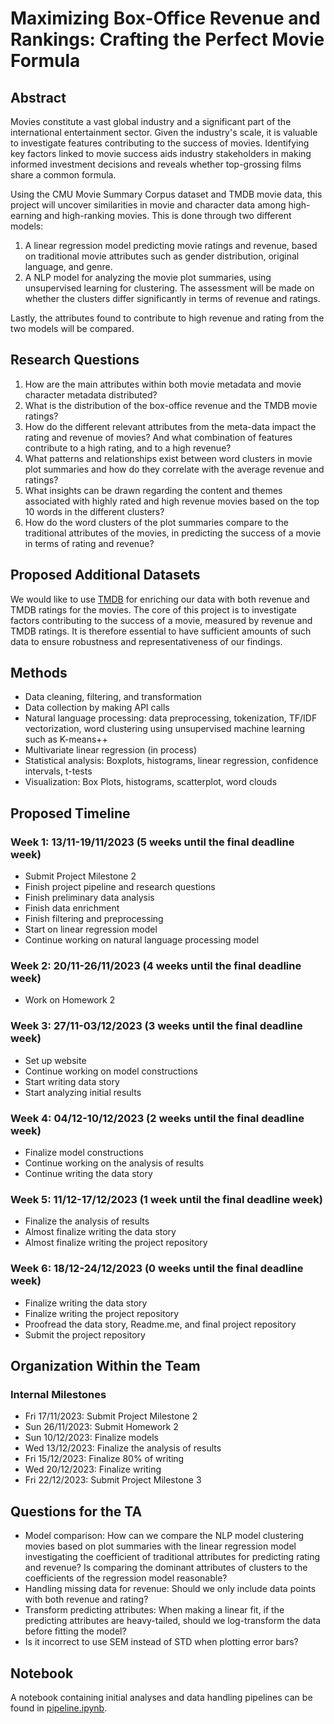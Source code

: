 # Maximizing Box-Office Revenue and Rankings: Crafting the Perfect Movie Formula

## Abstract

Movies constitute a vast global industry and a significant part of the international entertainment sector. Given the industry's scale, it is valuable to investigate features contributing to the success of movies. Identifying key factors linked to movie success aids industry stakeholders in making informed investment decisions and reveals whether top-grossing films share a common formula.

Using the CMU Movie Summary Corpus dataset and TMDB movie data, this project will uncover similarities in movie and character data among high-earning and high-ranking movies. This is done through two different models:

1. A linear regression model predicting movie ratings and revenue, based on traditional movie attributes such as gender distribution, original language, and genre.
2. A NLP model for analyzing the movie plot summaries, using unsupervised learning for clustering. The assessment will be made on whether the clusters differ significantly in terms of revenue and ratings.

Lastly, the attributes found to contribute to high revenue and rating from the two models will be compared.

## Research Questions

1. How are the main attributes within both movie metadata and movie character metadata distributed?
2. What is the distribution of the box-office revenue and the TMDB movie ratings?
3. How do the different relevant attributes from the meta-data impact the rating and revenue of movies? And what combination of features contribute to a high rating, and to a high revenue?
4. What patterns and relationships exist between word clusters in movie plot summaries and how do they correlate with the average revenue and ratings?
5. What insights can be drawn regarding the content and themes associated with highly rated and high revenue movies based on the top 10 words in the different clusters?
6. How do the word clusters of the plot summaries compare to the traditional attributes of the movies, in predicting the success of a movie in terms of rating and revenue?

## Proposed Additional Datasets

We would like to use [TMDB](https://www.themoviedb.org/) for enriching our data with both revenue and TMDB ratings for the movies. The core of this project is to investigate factors contributing to the success of a movie, measured by revenue and TMDB ratings. It is therefore essential to have sufficient amounts of such data to ensure robustness and representativeness of our findings.

## Methods

- Data cleaning, filtering, and transformation
- Data collection by making API calls
- Natural language processing: data preprocessing, tokenization, TF/IDF vectorization, word clustering using unsupervised machine learning such as K-means++
- Multivariate linear regression (in process)
- Statistical analysis: Boxplots, histograms, linear regression, confidence intervals, t-tests
- Visualization: Box Plots, histograms, scatterplot, word clouds

## Proposed Timeline

### Week 1: 13/11-19/11/2023 (5 weeks until the final deadline week)

- Submit Project Milestone 2
- Finish project pipeline and research questions
- Finish preliminary data analysis
- Finish data enrichment
- Finish filtering and preprocessing
- Start on linear regression model
- Continue working on natural language processing model

### Week 2: 20/11-26/11/2023 (4 weeks until the final deadline week)

- Work on Homework 2

### Week 3: 27/11-03/12/2023 (3 weeks until the final deadline week)

- Set up website
- Continue working on model constructions
- Start writing data story
- Start analyzing initial results

### Week 4: 04/12-10/12/2023 (2 weeks until the final deadline week)

- Finalize model constructions
- Continue working on the analysis of results
- Continue writing the data story

### Week 5: 11/12-17/12/2023 (1 week until the final deadline week)

- Finalize the analysis of results
- Almost finalize writing the data story
- Almost finalize writing the project repository

### Week 6: 18/12-24/12/2023 (0 weeks until the final deadline week)

- Finalize writing the data story
- Finalize writing the project repository
- Proofread the data story, Readme.me, and final project repository
- Submit the project repository

## Organization Within the Team

### Internal Milestones

- Fri 17/11/2023: Submit Project Milestone 2
- Sun 26/11/2023: Submit Homework 2
- Sun 10/12/2023: Finalize models
- Wed 13/12/2023: Finalize the analysis of results
- Fri 15/12/2023: Finalize 80% of writing
- Wed 20/12/2023: Finalize writing
- Fri 22/12/2023: Submit Project Milestone 3

## Questions for the TA

- Model comparison: How can we compare the NLP model clustering movies based on plot summaries with the linear regression model investigating the coefficient of traditional attributes for predicting rating and revenue? Is comparing the dominant attributes of clusters to the coefficients of the regression model reasonable?
- Handling missing data for revenue: Should we only include data points with both revenue and rating?
- Transform predicting attributes: When making a linear fit, if the predicting attributes are heavy-tailed, should we log-transform the data before fitting the model?
- Is it incorrect to use SEM instead of STD when plotting error bars?

## Notebook

A notebook containing initial analyses and data handling pipelines can be found in [pipeline.ipynb](pipeline.ipynb).



